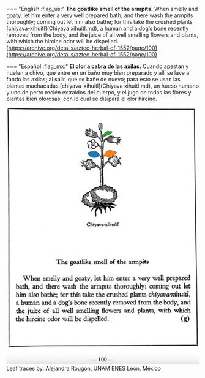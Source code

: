 
=== "English :flag_us:"
    **The goatlike smell of the armpits.** When smelly and goaty, let him enter a very well prepared bath, and there wash the armpits thoroughly; coming out let him also bathe; for this take the crushed plants [chiyava-xihuitl](Chiyava xihuitl.md), a human and a dog’s bone recently removed from the body, and the juice of all well smelling flowers and plants, with which the hircine odor will be dispelled.  
    [https://archive.org/details/aztec-herbal-of-1552/page/100](https://archive.org/details/aztec-herbal-of-1552/page/100)  


=== "Español :flag_mx:"
    **El olor a cabra de las axilas.** Cuando apestan y huelen a chivo, que entre en un baño muy bien preparado y allí se lave a fondo las axilas; al salir, que se bañe de nuevo; para esto se usan las plantas machacadas [chiyava-xihuitl](Chiyava xihuitl.md), un hueso humano y uno de perro recién extraídos del cuerpo, y el jugo de todas las flores y plantas bien olorosas, con lo cual se disipará el olor hircino.  


![A_p100.png](assets/A_p100.png)  
Leaf traces by: Alejandra Rougon, UNAM ENES León, México  